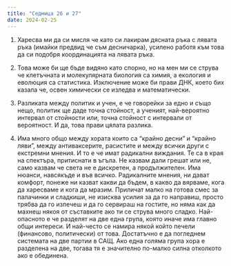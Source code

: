 ```yaml
---
title: "Седмица 26 и 27"
date: 2024-02-25
---
```

1. Харесва ми да си мисля че като си лакирам дясната ръка с лявата ръка (имайки предвид че съм десничарка), усилено работя към това да си подобря координацията на лявата ръка. 

2. Това може би ще бъде видяно като спорно, но на мен ми се струва че клетъчната и молекулярната биология са химия, а екология и еволюция са статистика. 
Изключение може би прави ДНК, което бих казала че, освен химически се изледва и математически.

3. Разликата между политик и учен, е че говорейки за едно и също нещо, политик ще даде точна стойност, а ученият, най-вероятно интервал от стойности или, точна стойност с интервали от вероятност. И да, това прави цялата разлика.
 
4. Има много общо между хората които са “крайно десни” и “крайно ляви”, между антиваксерите, расистите и между всички други с екстремни мнения. И то е че имат радикални виждания. Те са в края на спектъра, притиснати в ъгъла. Не казвам дали грешат или не, само казвам че света не е дискретен, а продължителен. Има нюанси, навсякъде и във всичко. Радикалните мнения, ни дават комфорт, понеже ни казват какви да бъдем, в какво да вярваме, кога да харесваме и кога да мразим. Приличат малко на готова смес за палачинки и сладкиши, не изисква усилия за да го направиш, просто трябва да го изпечеш и да го сервираш на гостите, но няма как да махнеш някоя от съставките ако ти се струва много сладко. 
Най-опасното е че разделят на две една група, която иначе има главно общи интереси. И най-често се намира някой който печели (финансово, политически) от това. Достатъчно е да погледнем системата на две партии в САЩ. Ако една голяма група хора е разделена на две, тогава тя е значително по-малко силна отколкото ако е обединена. 


<script src="https://utteranc.es/client.js"
        repo="wiseblondie/brum-thoughts-chain"
        issue-term="pathname"
        theme="github-light"
        crossorigin="anonymous"
        async>
</script>
